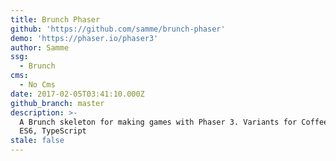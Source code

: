 ```yaml
---
title: Brunch Phaser
github: 'https://github.com/samme/brunch-phaser'
demo: 'https://phaser.io/phaser3'
author: Samme
ssg:
  - Brunch
cms:
  - No Cms
date: 2017-02-05T03:41:10.000Z
github_branch: master
description: >-
  A Brunch skeleton for making games with Phaser 3. Variants for CoffeeScript,
  ES6, TypeScript
stale: false
---
```


